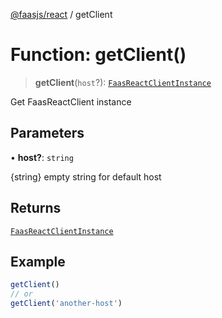 [@faasjs/react](../README.md) / getClient

# Function: getClient()

> **getClient**(`host`?): [`FaasReactClientInstance`](../type-aliases/FaasReactClientInstance.md)

Get FaasReactClient instance

## Parameters

• **host?**: `string`

{string} empty string for default host

## Returns

[`FaasReactClientInstance`](../type-aliases/FaasReactClientInstance.md)

## Example

```ts
getClient()
// or
getClient('another-host')
```
